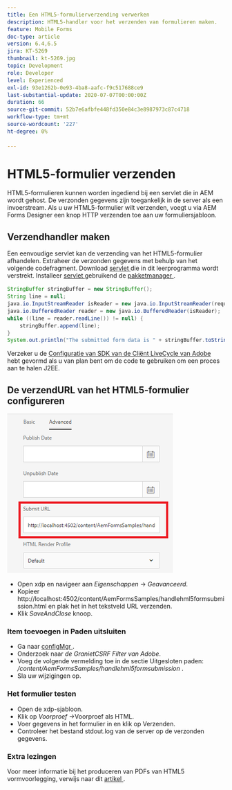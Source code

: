 ```yaml
---
title: Een HTML5-formulierverzending verwerken
description: HTML5-handler voor het verzenden van formulieren maken.
feature: Mobile Forms
doc-type: article
version: 6.4,6.5
jira: KT-5269
thumbnail: kt-5269.jpg
topic: Development
role: Developer
level: Experienced
exl-id: 93e1262b-0e93-4ba8-aafc-f9c517688ce9
last-substantial-update: 2020-07-07T00:00:00Z
duration: 66
source-git-commit: 52b7e6afbfe448fd350e84c3e8987973c87c4718
workflow-type: tm+mt
source-wordcount: '227'
ht-degree: 0%

---
```



# HTML5-formulier verzenden

HTML5-formulieren kunnen worden ingediend bij een servlet die in AEM wordt gehost. De verzonden gegevens zijn toegankelijk in de server als een invoerstream. Als u uw HTML5-formulier wilt verzenden, voegt u via AEM Forms Designer een knop HTTP verzenden toe aan uw formuliersjabloon.

## Verzendhandler maken

Een eenvoudige servlet kan de verzending van het HTML5-formulier afhandelen. Extraheer de verzonden gegevens met behulp van het volgende codefragment. Download [ servlet ](assets/html5-submit-handler.zip) die in dit leerprogramma wordt verstrekt. Installeer [ servlet ](assets/html5-submit-handler.zip) gebruikend de [ pakketmanager ](http://localhost:4502/crx/packmgr/index.jsp).

```java
StringBuffer stringBuffer = new StringBuffer();
String line = null;
java.io.InputStreamReader isReader = new java.io.InputStreamReader(request.getInputStream(), "UTF-8");
java.io.BufferedReader reader = new java.io.BufferedReader(isReader);
while ((line = reader.readLine()) != null) {
    stringBuffer.append(line);
}
System.out.println("The submitted form data is " + stringBuffer.toString());
```

Verzeker u de [ Configuratie van SDK van de Cliënt LiveCycle van Adobe ](https://helpx.adobe.com/aem-forms/6/submit-form-data-livecycle-process.html) hebt gevormd als u van plan bent om de code te gebruiken om een proces aan te halen J2EE.

## De verzendURL van het HTML5-formulier configureren

![ voorlegt URL ](assets/submit-url.PNG)

- Open xdp en navigeer aan _Eigenschappen_ -> _Geavanceerd_.
- Kopieer http://localhost:4502/content/AemFormsSamples/handlehml5formsubmission.html en plak het in het tekstveld URL verzenden.
- Klik _SaveAndClose_ knoop.

### Item toevoegen in Paden uitsluiten

- Ga naar [ configMgr ](http://localhost:4502/system/console/configMgr).
- Onderzoek naar _de GranietCSRF Filter van Adobe_.
- Voeg de volgende vermelding toe in de sectie Uitgesloten paden: _/content/AemFormsSamples/handlehml5formsubmission_ .
- Sla uw wijzigingen op.

### Het formulier testen

- Open de xdp-sjabloon.
- Klik op _Voorproef_ ->Voorproef als HTML.
- Voer gegevens in het formulier in en klik op Verzenden.
- Controleer het bestand stdout.log van de server op de verzonden gegevens.

### Extra lezingen

Voor meer informatie bij het produceren van PDFs van HTML5 vormvoorlegging, verwijs naar dit [ artikel ](https://experienceleague.adobe.com/docs/experience-manager-learn/forms/document-services/generate-pdf-from-mobile-form-submission-article.html).

